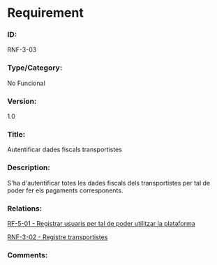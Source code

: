 # Requirement

### ID:
RNF-3-03

### Type/Category:
No Funcional

### Version:
1.0

### Title:
Autentificar dades fiscals transportistes

### Description:
S'ha d'autentificar totes les dades fiscals dels transportistes per tal de poder fer els pagaments corresponents.

### Relations:
[RF-5-01 - Registrar usuaris per tal de poder utilitzar la plataforma](../tecnics/RF-5-01.md)

[RNF-3-02 - Registre transportistes](./RNF-3-02.md)

### Comments:
